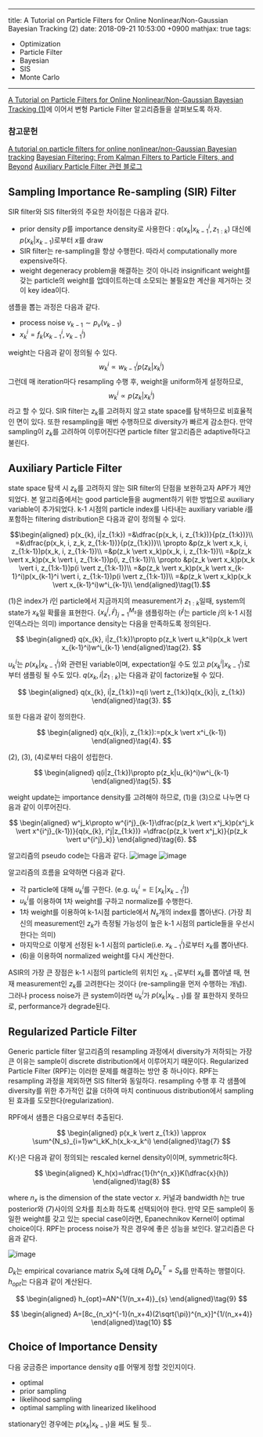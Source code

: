 
---
title: A Tutorial on Particle Filters for Online Nonlinear/Non-Gaussian Bayesian Tracking (2)
date: 2018-09-21 10:53:00 +0900
mathjax: true
tags:
  - Optimization
  - Particle Filter
  - Bayesian
  - SIS
  - Monte Carlo
---

[A Tutorial on Particle Filters for Online Nonlinear/Non-Gaussian Bayesian Tracking (1)](https://ymkim1019.github.io/particle-filter/)에 이어서 변형 Particle Filter 알고리즘들을 살펴보도록 하자.

### 참고문헌
[A tutorial on particle filters for online nonlinear/non-Gaussian Bayesian tracking](https://www.google.co.kr/url?sa=t&rct=j&q=&esrc=s&source=web&cd=1&ved=2ahUKEwjJvpCLjaPdAhVJ57wKHSxeBmQQFjAAegQIABAC&url=https%3A%2F%2Fwww.irisa.fr%2Faspi%2Flegland%2Fensta%2Fref%2Farulampalam02a.pdf&usg=AOvVaw3G1TmRRCE5b7ZMpNowO18F)
[Bayesian Filtering: From Kalman Filters to Particle Filters, and Beyond](http://www2.ee.kuas.edu.tw/~lwang/WWW/BayesianFilteringFromKalmanFiltersToParticleFiltersAndBeyond.pdf)
[Auxiliary Particle Filter 관련 블로그](https://jblevins.org/notes/auxiliary-particle-filter)

## Sampling Importance Re-sampling (SIR) Filter
SIR filter와 SIS filter와의 주요한 차이점은 다음과 같다.

* prior density $p$를 importance density로 사용한다 : $q(x_k\vert x^i_{k-1}, z_{1:k})$ 대신에  $p(x_k\vert x_{k-1})$로부터 $x$를 draw
* SIR filter는 re-sampling을 항상 수행한다. 따라서 computationally more expensive하다. 
* weight degeneracy problem을 해결하는 것이 아니라 insignificant weight를 갖는 particle의 weight를 업데이트하는데 소모되는 불필요한 계산을 제거하는 것이 key idea이다.

샘플을 뽑는 과정은 다음과 같다.
* process noise $v_{k-1}\sim p_v(v_{k-1})$
* $x^i_k=f_k(x^i_{k-1},v^i_{k-1})$

weight는 다음과 같이 정의될 수 있다.
$$w^i_k\propto w^i_{k-1}p(z_k\vert x^i_k)$$
그런데 매 iteration마다 resampling 수행 후, weight을 uniform하게 설정하므로,
$$w^i_k\propto p(z_k\vert x^i_k)$$
라고 할 수 있다. SIR filter는 $z_k$를 고려하지 않고 state space를 탐색하므로 비효율적인 면이 있다. 또한 resampling을 매번 수행하므로 diversity가 빠르게 감소한다. 만약 sampling이 $z_k$를 고려하여 이루어진다면 particle filter 알고리즘은 adaptive하다고 불린다.

## Auxiliary Particle Filter
state space 탐색 시 $z_k$를 고려하지 않는 SIR filter의 단점을 보완하고자 APF가 제안되었다. 본 알고리즘에서는 good particle들을 augment하기 위한 방법으로 auxiliary variable이 추가되었다. k-1 시점의 particle index를 나타내는 auxiliary variable $i$를 포함하는 filtering distribution은 다음과 같이 정의될 수 있다.

$$\begin{aligned}
p(x_{k}, i|z_{1:k})
=&\dfrac{p(x_k, i, z_{1:k})}{p(z_{1:k})}\\
=&\dfrac{p(x_k, i, z_k, z_{1:k-1})}{p(z_{1:k})}\\
\propto &p(z_k \vert x_k, i, z_{1:k-1})p(x_k, i, z_{1:k-1})\\
=&p(z_k \vert x_k)p(x_k, i, z_{1:k-1})\\
=&p(z_k \vert x_k)p(x_k \vert i, z_{1:k-1})p(i, z_{1:k-1})\\
\propto &p(z_k \vert x_k)p(x_k \vert i, z_{1:k-1})p(i \vert z_{1:k-1})\\
=&p(z_k \vert x_k)p(x_k \vert x_{k-1}^i)p(x_{k-1}^i \vert i, z_{1:k-1})p(i \vert z_{1:k-1})\\
=&p(z_k \vert x_k)p(x_k \vert x_{k-1}^i)w^i_{k-1}\\
\end{aligned}\tag{1}.$$

(1)은 index가 $i$인 particle에서 지금까지의 measurement가 $z_{1:k}$일때, system의 state가 $x_k$일 확률을 표현한다. $\{x^j_k, i^j\}^{M_s}_{j=1}$을 샘플링하는 ($i^j$는 particle $j$의 k-1 시점 인덱스라는 의미) importance density는 다음을 만족하도록 정의된다.

$$
\begin{aligned}
q(x_{k}, i|z_{1:k})\propto p(z_k \vert u_k^i)p(x_k \vert x_{k-1}^i)w^i_{k-1}
\end{aligned}\tag{2}.
$$

$u_k^i$는 $p(x_k\vert x^i_{k-1})$와 관련된 variable이며, expectation일 수도 있고 $p(x^i_k\vert x^i_{k-1})$로부터 샘플링 될 수도 있다. $q(x_k, i\vert z_{1:k})$는 다음과 같이 factorize될 수 있다.

$$
\begin{aligned}
q(x_{k}, i|z_{1:k})=q(i \vert z_{1:k})q(x_{k}|i, z_{1:k})
\end{aligned}\tag{3}.
$$

또한 다음과 같이 정의한다.

$$
\begin{aligned}
q(x_{k}|i, z_{1:k}):=p(x_k \vert x^i_{k-1})
\end{aligned}\tag{4}.
$$

(2), (3), (4)로부터 다음이 성립한다.

$$
\begin{aligned}
q(i|z_{1:k})\propto p(z_k|u_{k}^i)w^i_{k-1}
\end{aligned}\tag{5}.
$$

weight update는 importance density를 고려해야 하므로, (1)을 (3)으로 나누면 다음과 같이 이루어진다.

$$
\begin{aligned}
w^j_k\propto w^{i^j}_{k-1}\dfrac{p(z_k \vert x^j_k)p(x^j_k \vert x^{i^j}_{k-1})}{q(x_{k}, i^j|z_{1:k})}
=\dfrac{p(z_k \vert x^j_k)}{p(z_k \vert u^{i^j}_k)}
\end{aligned}\tag{6}.
$$

알고리즘의 pseudo code는 다음과 같다.
![image](https://user-images.githubusercontent.com/25606217/45864967-ed6f6c00-bdb6-11e8-94b6-567e17455b62.PNG)
![image](https://user-images.githubusercontent.com/25606217/45864960-e7798b00-bdb6-11e8-8c42-f18173506269.PNG)

알고리즘의 흐름을 요약하면 다음과 같다. 

* 각 particle에 대해 $u_k^i$를 구한다. (e.g. $u_k^i=\mathop{\mathbb{E}}[x_{k} \vert x^i_{k-1}])$ 
* $u_k^i$를 이용하여 1차 weight를 구하고 normalize를 수행한다. 
* 1차 weight를 이용하여 k-1시점 particle에서 $N_s$개의 index를 뽑아낸다. (가장 최신의 measurement인 $z_k$가 측정될 가능성이 높은 k-1 시점의 particle들을 우선시한다는 의미) 
* 마지막으로 이렇게 선정된 k-1 시점의 particle(i.e. $x_{k-1}^i$)로부터 $x_k$를 뽑아낸다. 
* (6)을 이용하여 normalized weight를 다시 계산한다.

ASIR의 가장 큰 장점은 k-1 시점의 particle의 위치인 $x_{k-1}$로부터 $x_k$를 뽑아낼 때, 현재 measurement인 $z_k$를 고려한다는 것이다 (re-sampling을 먼저 수행하는 개념). 그러나 process noise가 큰 system이라면 $u^i_k$가 $p(x_k \vert x_{k-1})$를 잘 표한하지 못하므로, performance가 degrade된다.

## Regularized Particle Filter
Generic particle filter 알고리즘의 resampling 과정에서 diversity가 저하되는 가장 큰 이유는 sample이 discrete distribution에서 이루어지기 때문이다. Regularized Particle Filter (RPF)는 이러한 문제를 해결하는 방안 중 하나이다. RPF는 resampling 과정을 제외하면 SIS filter와 동일하다. resampling 수행 후 각 샘플에 diversity를 위한 추가적인 값을 더하여 마치 continuous distribution에서 sampling된 효과를 도모한다(regularization). 

RPF에서 샘플은 다음으로부터 추출된다.

$$
\begin{aligned}
p(x_k \vert z_{1:k}) \approx \sum^{N_s}_{i=1}w^i_kK_h(x_k-x_k^i)
\end{aligned}\tag{7}
$$

$K(\cdot)$은 다음과 같이 정의되는 rescaled kernel density이이며, symmetric하다.

$$
\begin{aligned}
K_h(x)=\dfrac{1}{h^{n_x}}K(\dfrac{x}{h})
\end{aligned}\tag{8}
$$

where $n_x$ is the dimension of the state vector $x$. 커널과 bandwidth $h$는 true posterior와 (7)사이의 오차를 최소화 하도록 선택되어야 한다. 만약 모든 sample이 동일한 weight를 갖고 있는 special case이라면, Epanechnikov Kernel이 optimal choice이다. RPF는 process noise가 작은 경우에 좋은 성능을 보인다. 알고리즘은 다음과 같다.

![image](https://user-images.githubusercontent.com/25606217/45871903-91621300-bdc9-11e8-8a54-0e5ca039e91b.png)

$D_k$는 empirical covariance matrix $S_k$에 대해 $D_kD_k^T=S_k$를 만족하는 행렬이다. $h_{opt}$는 다음과 같이 계산된다.

$$
\begin{aligned}
h_{opt}=AN^{1/(n_x+4)}_{s}
\end{aligned}\tag{9}
$$

$$
\begin{aligned}
A=[8c_{n_x}^{-1}(n_x+4)(2\sqrt{\pi})^{n_x}]^{1/(n_x+4)}
\end{aligned}\tag{10}
$$

## Choice of Importance Density
다음 궁금증은 importance density $q$를 어떻게 정할 것인지이다. 

* optimal 
* prior sampling
* likelihood sampling
* optimal sampling with linearized likelihood

stationary인 경우에는 $p(x_k|x_{k-1})$을 써도 될 듯..
